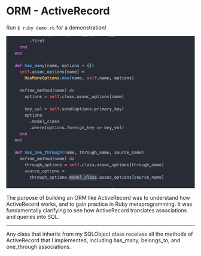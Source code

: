 # ORM - ActiveRecord

Run ``$ ruby demo.rb`` for a demonstration!

[![Screenshot](/img/screenshot.png)](//github.com/PatrickLi727/ORM-ActiveRecord/)

The purpose of building an ORM like ActiveRecord was to understand how ActiveRecord works, and to gain practice in Ruby metaprogramming. It was fundamentally clarifying to see how ActiveRecord translates associations and queries into SQL.

------
Any class that inherits from my SQLObject class receives all the methods
of ActiveRecord that I implemented, including has_many, belongs_to, and one_through
associations.
